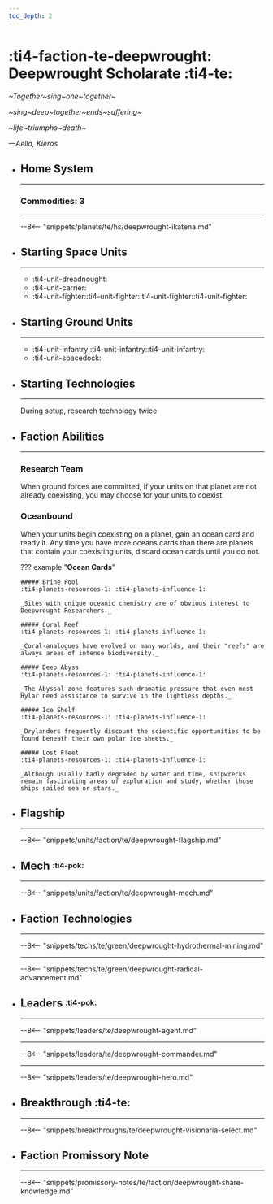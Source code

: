 ```yaml
---
toc_depth: 2
---
```


# :ti4-faction-te-deepwrought: Deepwrought Scholarate :ti4-te:

_~Together~sing~one~together~_

_~sing~deep~together~ends~suffering~_

_~life~triumphs~death~_

_—Aello, Kieros_

<div class="grid cards" markdown>

-   ## __Home System__

    ---
    
    ### Commodities: 3

    ---

    --8<-- "snippets/planets/te/hs/deepwrought-ikatena.md"

</div>

<div class="grid cards" markdown>

-   ## __Starting Space Units__

    ---

    * :ti4-unit-dreadnought:
    * :ti4-unit-carrier:
    * :ti4-unit-fighter::ti4-unit-fighter::ti4-unit-fighter::ti4-unit-fighter:

-   ## __Starting Ground Units__

    ---

    * :ti4-unit-infantry::ti4-unit-infantry::ti4-unit-infantry:
    * :ti4-unit-spacedock:

-   ## __Starting Technologies__

    ---
    During setup, research technology twice

-   ## __Faction Abilities__

    ---
    ### **Research Team**
    
    When ground forces are committed, if your units on that planet are not already coexisting, you may choose for your units to coexist.

    ### **Oceanbound**
    
    When your units begin coexisting on a planet, gain an ocean card and ready it.
    Any time you have more oceans cards than there are planets that contain your coexisting units, discard ocean cards until you do not.

    ??? example "**Ocean Cards**"

        ##### Brine Pool
        :ti4-planets-resources-1: :ti4-planets-influence-1:

        _Sites with unique oceanic chemistry are of obvious interest to Deepwrought Researchers._

        ##### Coral Reef
        :ti4-planets-resources-1: :ti4-planets-influence-1:

        _Coral-analogues have evolved on many worlds, and their "reefs" are always areas of intense biodiversity._

        ##### Deep Abyss
        :ti4-planets-resources-1: :ti4-planets-influence-1:

        _The Abyssal zone features such dramatic pressure that even most Hylar need assistance to survive in the lightless depths._

        ##### Ice Shelf
        :ti4-planets-resources-1: :ti4-planets-influence-1:

        _Drylanders frequently discount the scientific opportunities to be found beneath their own polar ice sheets._

        ##### Lost Fleet
        :ti4-planets-resources-1: :ti4-planets-influence-1:

        _Although usually badly degraded by water and time, shipwrecks remain fascinating areas of exploration and study, whether those ships sailed sea or stars._

-   ## __Flagship__

    ---
    --8<-- "snippets/units/faction/te/deepwrought-flagship.md"

-   ## __Mech__ <sup><sub>:ti4-pok:</sub></sup>

    ---
    --8<-- "snippets/units/faction/te/deepwrought-mech.md"

</div>

<div class="grid cards" markdown>

-   ## __Faction Technologies__

    ---
    --8<-- "snippets/techs/te/green/deepwrought-hydrothermal-mining.md"

    ---

    --8<-- "snippets/techs/te/green/deepwrought-radical-advancement.md"

-   ## __Leaders__ <sup><sub>:ti4-pok:</sub></sup>

    ---
    
    --8<-- "snippets/leaders/te/deepwrought-agent.md"

    ---

    --8<-- "snippets/leaders/te/deepwrought-commander.md"

    ---

    --8<-- "snippets/leaders/te/deepwrought-hero.md"

- ## __Breakthrough__ :ti4-te:

    ---
    --8<-- "snippets/breakthroughs/te/deepwrought-visionaria-select.md"

-   ## __Faction Promissory Note__

    ---
    --8<-- "snippets/promissory-notes/te/faction/deepwrought-share-knowledge.md"

</div>